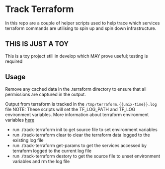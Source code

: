 # Track Terraform

In this repo are a couple of helper scripts used to help trace which services terraform commands are utilising to spin up and spin down infrastructure.

## THIS IS JUST A TOY

This is a toy project still in develop which MAY prove useful; testing is required

## Usage

Remove any cached data in the .terraform directory to ensure that all permissions are captured in the output.

Output from terraform is tracked in the `/tmp/terraform.{{unix-time}}.log` file
NOTE: These scripts will set the TF_LOG_PATH and TF_LOG environment variables. More information about terraform environment variables [here](https://www.terraform.io/docs/configuration/environment-variables.html)

* run ./track-terraform init to get source file to set environment variables
* run ./track-terraform clear to clear the terraform data logged to the existing log file
* run ./track-terraform get-params to get the services accessed by terraform logged to the current log file
* run ./track-terraform destory to get the source file to unset environment variables and rm the log file
